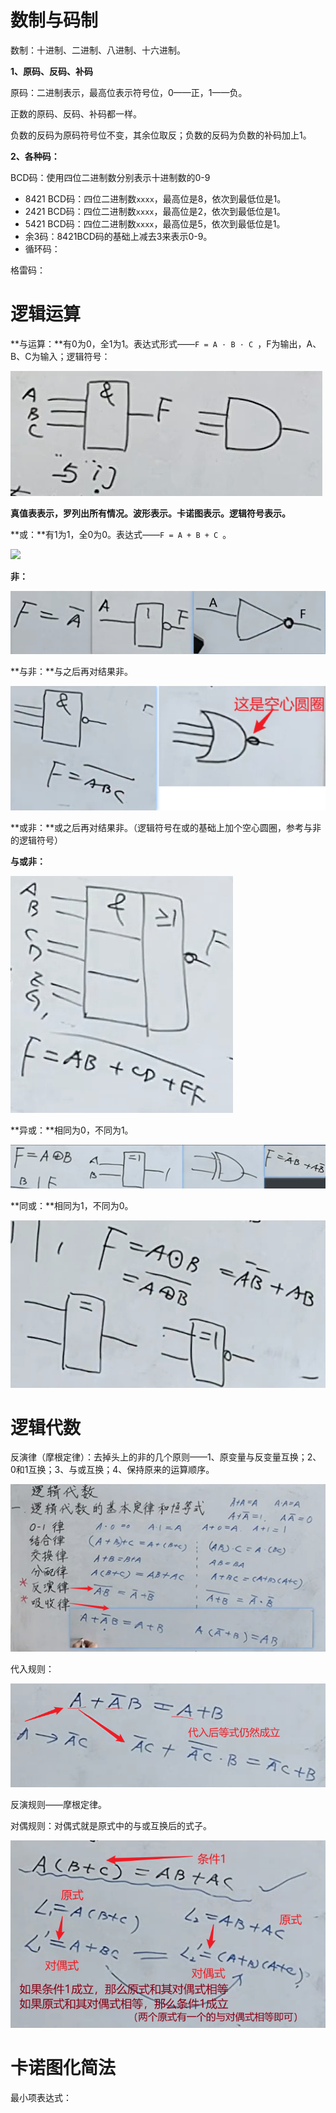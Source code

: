 # 数制与码制

数制：十进制、二进制、八进制、十六进制。

**1、原码、反码、补码**

原码：二进制表示，最高位表示符号位，0——正，1——负。

正数的原码、反码、补码都一样。

负数的反码为原码符号位不变，其余位取反；负数的反码为负数的补码加上1。

**2、各种码：**

BCD码：使用四位二进制数分别表示十进制数的0-9

- 8421 BCD码：四位二进制数`xxxx`，最高位是8，依次到最低位是1。
- 2421 BCD码：四位二进制数`xxxx`，最高位是2，依次到最低位是1。
- 5421 BCD码：四位二进制数`xxxx`，最高位是5，依次到最低位是1。
- 余3码：8421BCD码的基础上减去3来表示0-9。
- 循环码：

格雷码：

# 逻辑运算

**与运算：**有0为0，全1为1。表达式形式——`F = A · B · C `，F为输出，A、B、C为输入；逻辑符号：

![](img/1.与门.png)

**真值表表示，罗列出所有情况。波形表示。卡诺图表示。逻辑符号表示。**

**或：**有1为1，全0为0。表达式——`F = A + B + C `。

![](img/2.或.png)

**非：**

![](img/3.非.png)

**与非：**与之后再对结果非。

![](img/4.与非.png)

**或非：**或之后再对结果非。（逻辑符号在或的基础上加个空心圆圈，参考与非的逻辑符号）

**与或非：**

![](img/5.与或非.png)

**异或：**相同为0，不同为1。

![](img/6.异或.png)

**同或：**相同为1，不同为0。

![](img/7.同或.png)

# 逻辑代数

反演律（摩根定律）：去掉头上的非的几个原则——1、原变量与反变量互换；2、0和1互换；3、与或互换；4、保持原来的运算顺序。

![](img/8.定律.png)

代入规则：

![](img/9.代换.png)

反演规则——摩根定律。

对偶规则：对偶式就是原式中的与或互换后的式子。

![](img/10.对偶.png)



# 卡诺图化简法

最小项表达式：





















